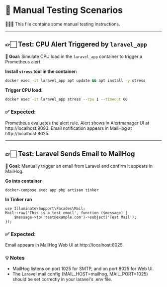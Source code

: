 # 🧪 Manual Testing Scenarios

🧑🏻‍💻 This file contains some manual testing instructions.

---

## 👉🏻 Test: CPU Alert Triggered by `laravel_app`

**🎯 Goal:** Simulate CPU load in the `laravel_app` container to trigger a Prometheus alert.

**Install `stress` tool in the container:**
   ```bash
   docker exec -it laravel_app apt update && apt install -y stress
   ```
**Trigger CPU load:**
   ```bash
   docker exec -it laravel_app stress --cpu 1 --timeout 60
   ```
### ✅ Expected:
Prometheus evaluates the alert rule.
Alert shows in Alertmanager UI at http://localhost:9093.
Email notification appears in MailHog at http://localhost:8025.

---

## 👉🏻 Test: Laravel Sends Email to MailHog

**🎯 Goal:** Manually trigger an email from Laravel and confirm it appears in MailHog.

**Go into container**
```
docker-compose exec app php artisan tinker
```
**In Tinker run**
```
use Illuminate\Support\Facades\Mail;
Mail::raw('This is a test email', function ($message) {
    $message->to('test@example.com')->subject('Test Mail');
});
```
### ✅ Expected:
Email appears in MailHog Web UI at http://localhost:8025.

### 💡 Notes
- MailHog listens on port 1025 for SMTP, and on port 8025 for Web UI.
- The Laravel mail config (MAIL_HOST=mailhog, MAIL_PORT=1025) should be set correctly in your laravel's .env file.
